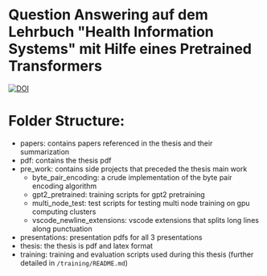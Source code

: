 # Question Answering auf dem Lehrbuch "Health Information Systems" mit Hilfe eines Pretrained Transformers

[![DOI](https://zenodo.org/badge/610795720.svg)](https://zenodo.org/badge/latestdoi/610795720)

# Folder Structure:
- papers: contains papers referenced in the thesis and their summarization
- pdf: contains the thesis pdf
- pre_work: contains side projects that preceded the thesis main work
  - byte_pair_encoding: a crude implementation of the byte pair encoding algorithm
  - gpt2_pretrained: training scripts for gpt2 pretraining
  - multi_node_test: test scripts for testing multi node training on gpu computing clusters
  - vscode_newline_extensions: vscode extensions that splits long lines along punctuation
- presentations: presentation pdfs for all 3 presentations
- thesis: the thesis is pdf and latex format
- training: training and evaluation scripts used during this thesis (further detailed in `/training/README.md`)